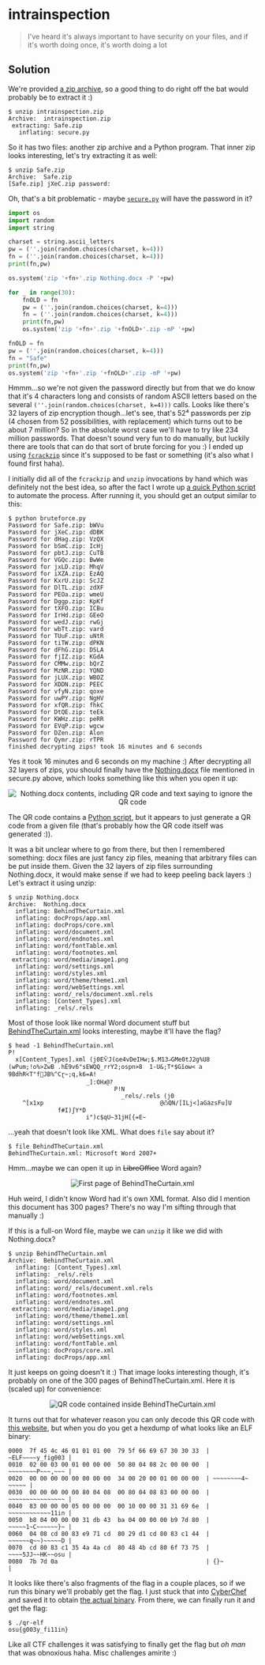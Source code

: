 # intrainspection

> I've heard it's always important to have security on your files, and if it's worth doing once, it's worth doing a lot

## Solution

We're provided [a zip archive](intrainspection.zip), so a good thing to do right off the bat would probably be to extract it :)

```shell
$ unzip intrainspection.zip
Archive:  intrainspection.zip
 extracting: Safe.zip
   inflating: secure.py
```

So it has two files: another zip archive and a Python program.
That inner zip looks interesting, let's try extracting it as well:

```shell
$ unzip Safe.zip
Archive:  Safe.zip
[Safe.zip] jXeC.zip password:
```

Oh, that's a bit problematic - maybe [`secure.py`](extracted/secure.py) will have the password in it?

```python
import os
import random
import string

charset = string.ascii_letters
pw = (''.join(random.choices(charset, k=4)))
fn = (''.join(random.choices(charset, k=4)))
print(fn,pw)

os.system('zip '+fn+'.zip Nothing.docx -P '+pw)

for _ in range(30):
    fnOLD = fn
    pw = (''.join(random.choices(charset, k=4)))
    fn = (''.join(random.choices(charset, k=4)))
    print(fn,pw)
    os.system('zip '+fn+'.zip '+fnOLD+'.zip -mP '+pw)

fnOLD = fn
pw = (''.join(random.choices(charset, k=4)))
fn = "Safe"
print(fn,pw)
os.system('zip '+fn+'.zip '+fnOLD+'.zip -mP '+pw)
```

Hmmm...so we're not given the password directly but from that we do know that it's 4 characters long and consists of random ASCII letters based on the several `(''.join(random.choices(charset, k=4)))` calls.
Looks like there's 32 layers of zip encryption though...let's see, that's 52⁴ passwords per zip (4 chosen from 52 possibilities, with replacement) which turns out to be about 7 million?
So in the absolute worst case we'll have to try like 234 million passwords.
That doesn't sound very fun to do manually, but luckily there are tools that can do that sort of brute forcing for you :)
I ended up using [`fcrackzip`](http://oldhome.schmorp.de/marc/fcrackzip.html) since it's supposed to be fast or something (it's also what I found first haha).

I initially did all of the `fcrackzip` and `unzip` invocations by hand which was definitely not the best idea, so after the fact I wrote up [a quick Python script](bruteforce.py) to automate the process. After running it, you should get an output similar to this:

```shell
$ python bruteforce.py
Password for Safe.zip: bWVu
Password for jXeC.zip: dDBK
Password for dHag.zip: VzQX
Password for bSmC.zip: IcHj
Password for pbtJ.zip: CuTB
Password for VGQc.zip: BwWe
Password for jxLD.zip: MhqV
Password for iXZA.zip: EzAQ
Password for KxrU.zip: ScJZ
Password for DlTL.zip: zdXF
Password for PEOa.zip: wmeU
Password for Dggp.zip: KpKf
Password for tXFO.zip: ICBu
Password for IrHd.zip: GEeO
Password for wedJ.zip: rwGj
Password for wbTt.zip: vard
Password for TUuF.zip: uNtR
Password for tiTW.zip: dPKN
Password for dFhG.zip: DSLA
Password for fjIZ.zip: KGdA
Password for CMMw.zip: bQrZ
Password for MzNR.zip: YQND
Password for jLUX.zip: WBOZ
Password for XDDN.zip: PEEC
Password for vfyN.zip: qoxe
Password for uwPY.zip: NgHV
Password for xfQR.zip: fhkC
Password for DtQE.zip: teEk
Password for KWHz.zip: peRR
Password for EVqP.zip: wgcw
Password for DZen.zip: Alon
Password for Qymr.zip: rTPR
finished decrypting zips! took 16 minutes and 6 seconds
```

Yes it took 16 minutes and 6 seconds on my machine :)
After decrypting all 32 layers of zips, you should finally have the [Nothing.docx](extracted/Nothing.docx) file mentioned in secure.py above, which looks something like this when you open it up:

<div align="center">
<img src="img/nothing-contents.png" alt="Nothing.docx contents, including QR code and text saying to ignore the QR code">
</div>

The QR code contains a [Python script](extracted/qr-gen.py), but it appears to just generate a QR code from a given file (that's probably how the QR code itself was generated :)).

It was a bit unclear where to go from there, but then I remembered something: docx files are just fancy zip files, meaning that arbitrary files can be put inside them.
Given the 32 layers of zip files surrounding Nothing.docx, it would make sense if we had to keep peeling back layers :)
Let's extract it using unzip:

```shell
$ unzip Nothing.docx
Archive:  Nothing.docx
  inflating: BehindTheCurtain.xml
  inflating: docProps/app.xml
  inflating: docProps/core.xml
  inflating: word/document.xml
  inflating: word/endnotes.xml
  inflating: word/fontTable.xml
  inflating: word/footnotes.xml
 extracting: word/media/image1.png
  inflating: word/settings.xml
  inflating: word/styles.xml
  inflating: word/theme/theme1.xml
  inflating: word/webSettings.xml
  inflating: word/_rels/document.xml.rels
  inflating: [Content_Types].xml
  inflating: _rels/.rels
```

Most of those look like normal Word document stuff but [BehindTheCurtain.xml](./extracted/BehindTheCurtain.xml) looks interesting, maybe it'll have the flag?

```shell
$ head -1 BehindTheCurtain.xml
P!
  x[Content_Types].xml (j0EѶJ(ɢe4vDeIHw;$.M13ޣGMe0tJ2g%U8
(wΡum;!ο%>ZwB .hË9v6"sEWQQ_rrY2;ospn>8	1-U&;T*$Gĭow< ֹa  9BdhRۘ<T"f΃JB%^Cɽ~;q,k6=A!
                      _]:OHꭨ@?
                              P!N
                                _rels/.rels (j0
	^[x1xp                                 @ѽQN/[ILj<]aGӓzsFu]U
              f#I)ʃY*D
                      i")c$qU~31jH[{=E~
```

...yeah that doesn't look like XML. What does `file` say about it?

```shell
$ file BehindTheCurtain.xml
BehindTheCurtain.xml: Microsoft Word 2007+
```

Hmm...maybe we can open it up in ~~LibreOffice~~ Word again?

<div align="center">
<img src="img/behindthecurtain.png" alt="First page of BehindTheCurtain.xml">
</div>

Huh weird, I didn't know Word had it's own XML format.
Also did I mention this document has 300 pages?
There's no way I'm sifting through that manually :)

If this is a full-on Word file, maybe we can `unzip` it like we did with Nothing.docx?

```shell
$ unzip BehindTheCurtain.xml
Archive:  BehindTheCurtain.xml
  inflating: [Content_Types].xml
  inflating: _rels/.rels
  inflating: word/document.xml
  inflating: word/_rels/document.xml.rels
  inflating: word/footnotes.xml
  inflating: word/endnotes.xml
 extracting: word/media/image1.png
  inflating: word/theme/theme1.xml
  inflating: word/settings.xml
  inflating: word/styles.xml
  inflating: word/webSettings.xml
  inflating: word/fontTable.xml
  inflating: docProps/core.xml
  inflating: docProps/app.xml
```

It just keeps on going doesn't it :)
That image looks interesting though, it's probably on one of the 300 pages of BehindTheCurtain.xml.
Here it is (scaled up) for convenience:

<div align="center">
<img src="extracted/curtain-qr-scaled.png" alt="QR code contained inside BehindTheCurtain.xml">
</div>

It turns out that for whatever reason you can only decode this QR code with [this website](https://online-barcode-reader.inliteresearch.com/default.aspx), but when you do you get a hexdump of what looks like an ELF binary:

```
0000  7f 45 4c 46 01 01 01 00  79 5f 66 69 67 30 30 33  | ~ELF~~~~y_fig003 |
0010  02 00 03 00 01 00 00 00  50 80 04 08 2c 00 00 00  | ~~~~~~~~P~~~,~~~ |
0020  00 00 00 00 00 00 00 00  34 00 20 00 01 00 00 00  | ~~~~~~~~4~ ~~~~~ |
0030  00 00 00 00 00 80 04 08  00 80 04 08 83 00 00 00  | ~~~~~~~~~~~~~~~~ |
0040  83 00 00 00 05 00 00 00  00 10 00 00 31 31 69 6e  | ~~~~~~~~~~~~11in |
0050  b8 04 00 00 00 31 db 43  ba 04 00 00 00 b9 7d 80  | ~~~~~1~C~~~~~~}~ |
0060  04 08 cd 80 83 e9 71 cd  80 29 d1 cd 80 83 c1 44  | ~~~~~~q~~)~~~~~D |
0070  cd 80 83 c1 35 4a 4a cd  80 48 4b cd 80 6f 73 75  | ~~~~5JJ~~HK~~osu |
0080  7b 7d 0a                                          | {}~              |
```

It looks like there's also fragments of the flag in a couple places, so if we run this binary we'll probably get the flag.
I just stuck that into [CyberChef](https://gchq.github.io/CyberChef/#recipe=From_Hexdump()&input=MDAwMCAgN2YgNDUgNGMgNDYgMDEgMDEgMDEgMDAgIDc5IDVmIDY2IDY5IDY3IDMwIDMwIDMzICB8IH5FTEZ%2Bfn5%2BeV9maWcwMDMgfAowMDEwICAwMiAwMCAwMyAwMCAwMSAwMCAwMCAwMCAgNTAgODAgMDQgMDggMmMgMDAgMDAgMDAgIHwgfn5%2Bfn5%2Bfn5Qfn5%2BLH5%2BfiB8CjAwMjAgIDAwIDAwIDAwIDAwIDAwIDAwIDAwIDAwICAzNCAwMCAyMCAwMCAwMSAwMCAwMCAwMCAgfCB%2Bfn5%2Bfn5%2BfjR%2BIH5%2Bfn5%2BIHwKMDAzMCAgMDAgMDAgMDAgMDAgMDAgODAgMDQgMDggIDAwIDgwIDA0IDA4IDgzIDAwIDAwIDAwICB8IH5%2Bfn5%2Bfn5%2Bfn5%2Bfn5%2Bfn4gfAowMDQwICA4MyAwMCAwMCAwMCAwNSAwMCAwMCAwMCAgMDAgMTAgMDAgMDAgMzEgMzEgNjkgNmUgIHwgfn5%2Bfn5%2Bfn5%2Bfn5%2BMTFpbiB8CjAwNTAgIGI4IDA0IDAwIDAwIDAwIDMxIGRiIDQzICBiYSAwNCAwMCAwMCAwMCBiOSA3ZCA4MCAgfCB%2Bfn5%2BfjF%2BQ35%2Bfn5%2Bfn1%2BIHwKMDA2MCAgMDQgMDggY2QgODAgODMgZTkgNzEgY2QgIDgwIDI5IGQxIGNkIDgwIDgzIGMxIDQ0ICB8IH5%2Bfn5%2BfnF%2Bfil%2Bfn5%2BfkQgfAowMDcwICBjZCA4MCA4MyBjMSAzNSA0YSA0YSBjZCAgODAgNDggNGIgY2QgODAgNmYgNzMgNzUgIHwgfn5%2BfjVKSn5%2BSEt%2Bfm9zdSB8CjAwODAgIDdiIDdkIDBhICAgICAgICAgICAgICAgICAgICAgICAgICAgICAgICAgICAgICAgICAgfCB7fX4gICAgICAgICAgICAgIHwK) and saved it to obtain [the actual binary](extracted/qr-elf).
From there, we can finally run it and get the flag:

```shell
$ ./qr-elf
osu{g003y_fi11in}
```

Like all CTF challenges it was satisfying to finally get the flag but *oh man* that was obnoxious haha.
Misc challenges amirite :)